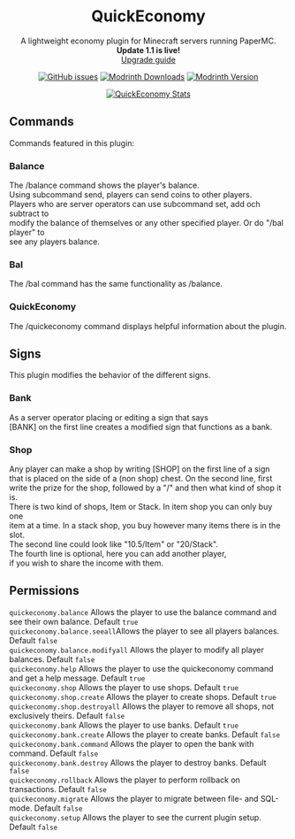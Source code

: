 <div align="center">

# QuickEconomy

A lightweight economy plugin for Minecraft servers running PaperMC.  
**Update 1.1 is live!**  
[Upgrade guide](https://docs.derfla.net/quickeconomy/usage/upgrade/to_1_1/)

[![GitHub issues](https://img.shields.io/github/issues-raw/affekri/QuickEconomy)](https://github.com/affekri/QuickEconomy/issues)
[![Modrinth Downloads](https://img.shields.io/modrinth/dt/TT2OA0w5)](https://modrinth.com/plugin/quickeconomy/versions)
[![Modrinth Version](https://img.shields.io/modrinth/v/TT2OA0w5)](https://modrinth.com/plugin/quickeconomy/versions)

[![QuickEconomy Stats](https://bstats.org/signatures/bukkit/QuickEconomy.svg)](https://bstats.org/plugin/bukkit/QuickEconomy/20985)

</div>

## Commands  

Commands featured in this plugin:  

### Balance  

The /balance command shows the player's balance.  
Using subcommand send, players can send coins to other players.  
Players who are server operators can use subcommand set, add och subtract to  
modify the balance of themselves or any other specified player. Or do "/bal player" to  
see any players balance.  

### Bal  

The /bal command has the same functionality as /balance.  

### QuickEconomy  

The /quickeconomy command displays helpful information about the plugin.

## Signs  

This plugin modifies the behavior of the different signs.  

### Bank  

As a server operator placing or editing a sign that says  
[BANK] on the first line creates a modified sign that functions as a bank.  

### Shop  

Any player can make a shop by writing [SHOP] on the first line of a sign  
that is placed on the side of a (non shop) chest. On the second line, first  
write the prize for the shop, followed by a "/" and then what kind of shop it is.  
There is two kind of shops, Item or Stack. In item shop you can only buy one  
item at a time. In a stack shop, you buy however many items there is in the slot.  
The second line could look like "10.5/Item" or "20/Stack".  
The fourth line is optional, here you can add another player,  
if you wish to share the income with them.  

## Permissions  

`quickeconomy.balance` Allows the player to use the balance command and see their own balance. Default `true`  
`quickeconomy.balance.seeall`Allows the player to see all players balances. Default `false`  
`quickeconomy.balance.modifyall` Allows the player to modify all player balances. Default `false`  
`quickeconomy.help` Allows the player to use the quickeconomy command and get a help message. Default `true`  
`quickeconomy.shop` Allows the player to use shops. Default `true`  
`quickeconomy.shop.create` Allows the player to create shops. Default `true`  
`quickeconomy.shop.destroyall` Allows the player to remove all shops, not exclusively theirs. Default `false`  
`quickeconomy.bank` Allows the player to use banks. Default `true`  
`quickeconomy.bank.create` Allows the player to create banks. Default `false`  
`quickeconomy.bank.command` Allows the player to open the bank with command. Default `false`  
`quickeconomy.bank.destroy` Allows the player to destroy banks. Default `false`  
`quickeconomy.rollback` Allows the player to perform rollback on transactions. Default `false`  
`quickeconomy.migrate` Allows the player to migrate between file- and SQL-mode. Default `false`  
`quickeconomy.setup`  Allows the player to see the current plugin setup. Default `false`  
